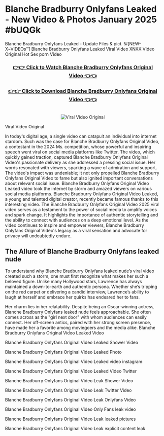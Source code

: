 # Blanche Bradburry Onlyfans Leaked - New Video & Photos January 2025 #bUQGk

Blanche Bradburry Onlyfans Leaked - Update Files & pict. !#[NEW-X~VIDEOs™] Blanche Bradburry Onlyfans Leaked Viral Video XNXX Video Original Hot Sex porn Video
<br>
<div align="center">
<h3><a href="https://links2leaks.com?utm_source=blanchebradburry&utm_medium=gitlong" rel="nofollow">👉👉 Click to Watch Blanche Bradburry Onlyfans Original Video 👈👈</a></h3>
<h3><a href="https://links2leaks.com?utm_source=blanchebradburry&utm_medium=gitlong" rel="nofollow">👉👉 Click to Download Blanche Bradburry Onlyfans Original Video 👈👈</a></h3>
<br>
<a href="https://links2leaks.com?utm_source=blanchebradburry&utm_medium=gitlong" rel="nofollow"><img src="https://i.ibb.co/Gkj2r4b/banner.png" alt="Viral Video Original" style="max-width: 100%; display: inline-block;" data-target="animated-image.originalImage"></a>
</div>

Viral Video Original

In today's digital age, a single video can catapult an individual into internet stardom. Such was the case for Blanche Bradburry Onlyfans Original Video, a contestant in the 2024 Ms. competition, whose powerful and inspiring speech went viral on social media platforms like Twitter.
The video, which quickly gained traction, captured Blanche Bradburry Onlyfans Original Video's passionate delivery as she addressed a pressing social issue. Her words resonated with viewers, sparking a wave of admiration and support. The video's impact was undeniable; it not only propelled Blanche Bradburry Onlyfans Original Video to fame but also ignited important conversations about relevant social issue.
Blanche Bradburry Onlyfans Original Video Leaked video took the internet by storm and amazed viewers on various social media platforms. Blanche Bradburry Onlyfans Original Video Leaked, a young and talented digital creator, recently became famous thanks to this interesting video.
The Blanche Bradburry Onlyfans Original Video 2025 viral video serves as a testament to the power of social media to amplify voices and spark change. It highlights the importance of authentic storytelling and the ability to connect with audiences on a deep emotional level. As the video continues to inspire and empower viewers, Blanche Bradburry Onlyfans Original Video's legacy as a viral sensation and advocate for privacy will undoubtedly endure.

<h2>The Allure of Blanche Bradburry Onlyfans leaked nude</h2>


To understand why Blanche Bradburry Onlyfans leaked nude’s viral video created such a storm, one must first recognize what makes her such a beloved figure. Unlike many Hollywood stars, Lawrence has always maintained a down-to-earth and authentic persona. Whether she’s tripping on the red carpet or delivering a candid interview, Lawrence’s ability to laugh at herself and embrace her quirks has endeared her to fans.

Her charm lies in her relatability. Despite being an Oscar-winning actress, Blanche Bradburry Onlyfans leaked nude feels approachable. She often comes across as the "girl next door" with whom audiences can easily connect. Her off-screen antics, paired with her strong screen presence, have made her a favorite among moviegoers and the media alike.
Blanche Bradburry Onlyfans Original Video Leaked Video

Blanche Bradburry Onlyfans Original Video Leaked Shower Video

Blanche Bradburry Onlyfans Original Video Leaked Photo

Blanche Bradburry Onlyfans Original Video Leaked video instagram

Blanche Bradburry Onlyfans Original Video Leaked Video Twitter

Blanche Bradburry Onlyfans Original Video Leak Shower Video

Blanche Bradburry Onlyfans Original Video Leak Twitter Video

Blanche Bradburry Onlyfans Original Video Leak Onlyfans Video

Blanche Bradburry Onlyfans Original Video Only Fans leak video

Blanche Bradburry Onlyfans Original Video Leak leaked pictures

Blanche Bradburry Onlyfans Original Video Leak explicit content leak